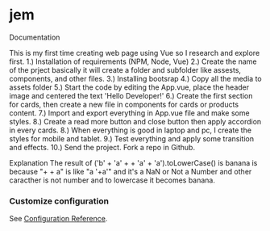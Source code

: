# jem
Documentation

This is my first time creating web page using Vue so I research and explore first.
1.) Installation of requirements (NPM, Node, Vue)
2.) Create the name of the prject basically it will create a folder and subfolder like assests, components, and other files.
3.) Installing bootsrap
4.) Copy all the media to assets folder
5.) Start the code by editing the App.vue, place the header image and centered the text 'Hello Developer!'
6.) Create the first section for cards, then create a new file in components for cards or products content.
7.) Import and export everything in App.vue file and make some styles.
8.) Create a read more button and close button then apply accordion in every cards.
8.) When everything is good in laptop and pc, I create the styles for mobile and tablet.
9.) Test everything and apply some transition and effects.
10.) Send the project. Fork a repo in Github.

Explanation
The result of ('b' + 'a' + + 'a' + 'a').toLowerCase() is banana is because "+ + a" is like "a '+a'"  and it's a NaN or Not a Number and other caracther is not number and to lowercase it becomes banana.


### Customize configuration
See [Configuration Reference](https://cli.vuejs.org/config/).

